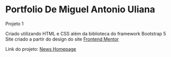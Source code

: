 # Portfolio De Miguel Antonio Uliana
 
Projeto 1 

Criado utilizando HTML e CSS além da biblioteca do framework Bootstrap 5
Site criado a partir do design do site <a href="https://www.frontendmentor.io/challenges/news-homepage-H6SWTa1MFl/hub/news-homepage-OL8LUMmE0O">Frontend Mentor</a>

Link do projeto: <a href="https://barususubaru.github.io/PortfolioDeMiguelAntonioUliana/news-homepage-main/index.html">News Homepage</a>
